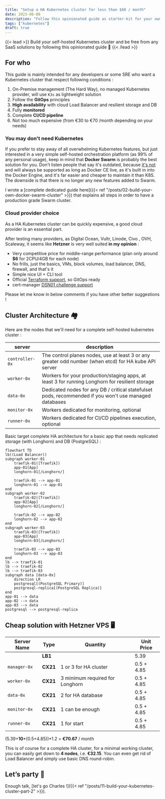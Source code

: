 ```yaml
---
title: "Setup a HA Kubernetes cluster for less than $60 / month"
date: 2023-06-08
description: "Follow this opinionated guide as starter-kit for your own Kubernetes platform..."
tags: ["kubernetes"]
draft: true
---
```


{{< lead >}}
Build your self-hosted Kubernetes cluster and be free from any SaaS solutions by following this opinionated guide 🎉
{{< /lead >}}

## For who

This guide is mainly intended for any developers or some SRE who want a Kubernetes cluster that respect following conditions :

1. On-Premise management (The Hard Way), no managed Kubernetes provider, will use `K3s` as lightweight solution
2. Follow the **GitOps** principles
3. **High availability** with cloud Load Balancer and resilient storage and DB
4. Fully **monitored**
5. Complete **CI/CD pipeline**
6. Not too much expensive (from €30 to €70 /month depending on your needs)

### You may don't need Kubernetes

If you prefer to stay away of all overwhelming Kubernetes features, but just interested in a very simple self-hosted orchestration platform (as 99% of any personal usage), keep in mind that **Docker Swarm** is probably the best solution for you. Don't listen people that say it's outdated, because [it's not](https://dockerlabs.collabnix.com/intermediate/swarm/difference-between-docker-swarm-vs-swarm-mode-vs-swarmkit.html) and will always be supported as long as Docker CE live, as it's built in into the Docker Engine, and it's far easier and cheaper to maintain it than K8S. The downside is that there is no longer any new features added to Swarm.

I wrote a [complete dedicated guide here]({{< ref "/posts/02-build-your-own-docker-swarm-cluster" >}}) that explains all steps in order to have a production grade Swarm cluster.

### Cloud provider choice

As a HA Kubernetes cluster can be quickly expensive, a good cloud provider is an essential part.

After testing many providers, as Digital Ocean, Vultr, Linode, Civo , OVH, Scaleway, it seems like **Hetzner** is very well suited **in my opinion** :

* Very competitive price for middle-range performance (plan only around **$6** for 2CPU/4GB for each node)
* No frills, just the basics, VMs, block volumes, load balancer, DNS, firewall, and that's it
* Simple nice UI + CLI tool
* Official [Terraform support](https://registry.terraform.io/providers/hetznercloud/hcloud/latest), so GitOps ready
* cert-manager [DSN01 challenge support](https://github.com/vadimkim/cert-manager-webhook-hetzner)

Please let me know in below comments if you have other better suggestions !

## Cluster Architecture 🏘️

Here are the nodes that we'll need for a complete self-hosted kubernetes cluster :

| server          | description                                                                                            |
| --------------- | ------------------------------------------------------------------------------------------------------ |
| `controller-0x` | The control planes nodes, use at least 3 or any greater odd number (when etcd) for HA kube API server  |
| `worker-0x`     | Workers for your production/staging apps, at least 3 for running Longhorn for resilient storage        |
| `data-0x`       | Dedicated nodes for any DB / critical statefulset pods, recommended if you won't use managed databases |
| `monitor-0x`    | Workers dedicated for monitoring, optional                                                             |
| `runner-0x`     | Workers dedicated for CI/CD pipelines execution, optional                                              |

Basic target complete HA architecture for a basic app that needs replicated storage (with Longhorn) and DB (PostgreSQL) :

```mermaid
flowchart TD
lb((Load Balancer))
subgraph worker-01
    traefik-01([Traefik])
    app-01[App]
    longhorn-01[/Longhorn/]

    traefik-01 --> app-01
    longhorn-01 --> app-01
end
subgraph worker-02
    traefik-02([Traefik])
    app-02[App]
    longhorn-02[/Longhorn/]

    traefik-02 --> app-02
    longhorn-02 --> app-02
end
subgraph worker-03
    traefik-03([Traefik])
    app-03[App]
    longhorn-03[/Longhorn/]

    traefik-03 --> app-03
    longhorn-03 --> app-03
end
lb --> traefik-01
lb --> traefik-02
lb --> traefik-03
subgraph data [data-0x]
    direction LR
    postgresql[(PostgreSQL Primary)]
    postgresql-replica[(PostgreSQL Replica)]
end
app-01 --> data
app-02 --> data
app-03 --> data
postgresql --> postgresql-replica
```

## Cheap solution with Hetzner VPS 🖥️

| Server Name  | Type     | Quantity                        | Unit Price |
| ------------ | -------- | ------------------------------- | ---------- |
|              | **LB1**  |                                 | 5.39       |
| `manager-0x` | **CX21** | 1 or 3 for HA cluster           | 0.5 + 4.85 |
| `worker-0x`  | **CX21** | 3 minimum required for Longhorn | 0.5 + 4.85 |
| `data-0x`    | **CX21** | 2 for HA database               | 0.5 + 4.85 |
| `monitor-0x` | **CX21** | 1 can be enough                 | 0.5 + 4.85 |
| `runner-0x`  | **CX21** | 1 for start                     | 0.5 + 4.85 |

(5.39+**10**\*(0.5+4.85))*1.2 = **€70.67** / month

This is of course for a complete HA cluster, for a minimal working cluster, you can easily get down to **4 nodes**, i.e. **€32.15**. You can even get rid of Load Balancer and simply use basic DNS round-robin.

## Let’s party 🎉

Enough talk, [let's go Charles !]({{< ref "/posts/11-build-your-kubernetes-cluster-part-2" >}}).
